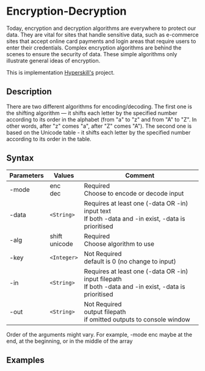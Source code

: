 # Encryption-Decryption

Today, encryption and decryption algorithms are everywhere to protect our data. They are vital for sites that handle sensitive data, such as e-commerce sites that accept online card payments and login areas that require users to enter their credentials. Complex encryption algorithms are behind the scenes to ensure the security of data.
These simple algorithms only illustrate general ideas of encryption.

This is implementation [Hyperskill's](https://hyperskill.org/projects/46) project.

## Description

There are two different algorithms for encoding/decoding. The first one is the shifting algorithm — it shifts each letter by the specified number according to its order in the alphabet (from "a" to "z" and from "A" to "Z". In other words, after "z" comes "a", after "Z" comes "A"). The second one is based on the Unicode table - it shifts each letter by the specified number according to its order in the table.

## Syntax

| Parameters | Values           | Comment |
| -----------| -----------------|---------|
| -mode      | enc<br>dec       | Required<br>Choose to encode or decode input|
| -data      | `<String>`       | Requires at least one (-data OR -in)<br>input text<br>If both -data and -in exist, -data is prioritised|
| -alg       | shift<br>unicode | Required<br>Choose algorithm to use|
| -key       | `<Integer>`      | Not Required<br>default is 0 (no change to input)|
| -in        | `<String>`       | Requires at least one (-data OR -in)<br>input filepath<br>If both -data and -in exist, -data is prioritised|
| -out       | `<String>`       | Not Required<br>output filepath<br>if omitted outputs to console window|

Order of the arguments might vary. For example, -mode enc maybe at the end, at the beginning, or in the middle of the array

## Examples

